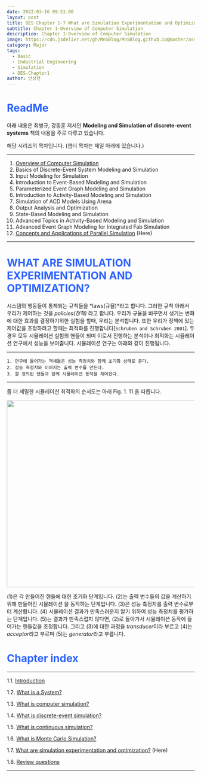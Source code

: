 ```yaml
---
date: 2022-03-16 09:51:00
layout: post
title: DES Chapter 1-7 What are Simulation Experimentation and Optimization?
subtitle: Chapter 1-Overview of Computer Simulation
description: Chapter 1-Overview of Computer Simulation
image: https://cdn.jsdelivr.net/gh/MnSBlog/MnSBlog.github.io@master/assets/img/posts/Major/Simulation/1_7_Fig_1_11.PNG
category: Major
tags:
  - Basic
  - Industrial Engineering
  - Simulation
  - DES-Chapter1
author: 안상현
---
```




# <span style="color:#2E64FE">ReadMe</span>

 아래 내용은 최병규, 강동훈 저서인 **Modeling and Simulation of discrete-event systems**  책의 내용을 주로 다루고 있습니다. 

 해당 시리즈의 목차입니다. (챕터 목차는 제일 아래에 있습니다.)

---

1. [Overview of Computer Simulation](https://mnsblog.github.io/MJ-SM-Chp1-1/) 
2. Basics of Discrete-Event System Modeling and Simulation
3. Input Modeling for Simulation
4. Introduction to Event-Based Modeling and Simulation
5. Parameterized Event Graph Modeling and Simulation
6. Introduction to Activity-Based Modeling and Simulation
7. Simulation of ACD Models Using Arena
8. Output Analysis and Optimization
9. State-Based Modeling and Simulation
10. Advanced Topics in Activity-Based Modeling and Simulation
11. Advanced Event Graph Modeling for Integrated Fab Simulation
12. [Concepts and Applications of Parallel Simulation](https://mnsblog.github.io/MJ-SM-Chp12-1/) (Here)

---

# <span style="color:#2E64FE">WHAT ARE SIMULATION EXPERIMENTATION AND OPTIMIZATION?</span>

 시스템의 행동들이 통제되는 규칙들을 *laws(규율)*라고 합니다. 그러한 규칙 아래서 우리가 제어하는 것을 *policies(정책)* 라고 합니다. 우리가 규율을 바꾸면서 생기는 변화에 대한 효과를 결정하기위한 실험을 할때, 우리는 분석합니다. 또한 우리가 정책에 있는 제어값을 조정하려고 할때는 최적화를 진행합니다[`Schruben and Schruben 2001`]. 두 경우 모두 시뮬레이션 실험의 핸들이 되며 이로서 진행하는 분석이나 최적화는 시뮬레이션 연구에서 성능을 보여줍니다. 시뮬레이션 연구는 아래와 같이 진행됩니다.

---

 	1. 연구에 들어가는 객체들은 성능 측정치와 함께 초기화 상태로 둔다.
 	2. 성능 측정치와 이어지는 출력 변수를 만든다.
 	3. 잘 정의된 핸들과 함께 시뮬레이션 동작을 제어한다.

---

좀 더 세밀한 시뮬레이션 최적화의 순서도는 아래 Fig. 1. 11.을 따릅니다.

<img src="https://cdn.jsdelivr.net/gh/MnSBlog/MnSBlog.github.io@master/assets/img/posts/Major/Simulation/1_7_Fig_1_11.PNG" height="500px" width="650px" align="center">

(1)은 각 만들어진 핸들에 대한 초기화 단계입니다. (2)는 출력 변수들의 값을 계산하기 위해 만들어진 시뮬레이션 을 동작하는 단계입니다. (3)은 성능 측정치를 출력 변수로부터 계산합니다. (4) 시뮬레이션 결과가 만족스러운지 알기 위하여 성능 측정치를 평가하는 단계입니다. (5)는 결과가 만족스럽지 않다면, (2)로 돌아가서 시뮬레이션 동작에 들어가는 핸들값을 조정합니다. 그리고 (3)에 대한 과정을 *transducer*이라 부르고 (4)는 *acceptor*라고 부르며 (5)는 *generator*라고 부릅니다.

# <span style="color:#2E64FE">Chapter index</span>

---

1.1. [Introduction](https://mnsblog.github.io/MJ-SM-Chp1-1/) 

1.2. [What is a System?](https://mnsblog.github.io/MJ-SM-Chp1-2/) 

1.3. [What is computer simulation?](https://mnsblog.github.io/MJ-SM-Chp1-3/)

1.4. [What is discrete-event simulation?](https://mnsblog.github.io/MJ-SM-Chp1-4/)

1.5. [What is continuous simulation?](https://mnsblog.github.io/MJ-SM-Chp1-5/)

1.6. [What is Monte Carlo Simulation?](https://mnsblog.github.io/MJ-SM-Chp1-6/)

1.7. [What are simulation experimentation and optimization?](https://mnsblog.github.io/MJ-SM-Chp1-7/) (Here)

1.8. [Review questions](https://mnsblog.github.io/MJ-SM-Chp1-8/)

---

